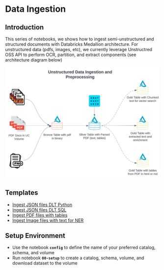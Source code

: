 # Data Ingestion 

## Introduction

This series of notebooks, we shows how to ingest semi-unstructured and structured documents with Databricks Medallion architecture. For unstructured data (pdfs, images, etc), we currently leverage Unstructred OSS API to perform OCR, partition, and extract components (see architecture diagram below)

  ![image](../imgs/data_ingest_unstructured.png)

## Templates

* [Ingest JSON files DLT Python](./DLT-Transcript-Policy-Ingestion-Python.py)
* [Ingest JSON files DLT SQL](./DLT-Transcript-Policy-Ingestion-SQL.sql)
* [Ingest PDF files with tables](./PDF-Text-Table-Ingestion.py)
* [Ingest Image files with text for NER](./Image-Text-Ingestion.py)

## Setup Environment

* Use the notebook **`config`** to define the name of your preferred catalog, schema, and volume
* Run notebook **`00-setup`** to create a catalog, schema, volume, and download dataset to the volume